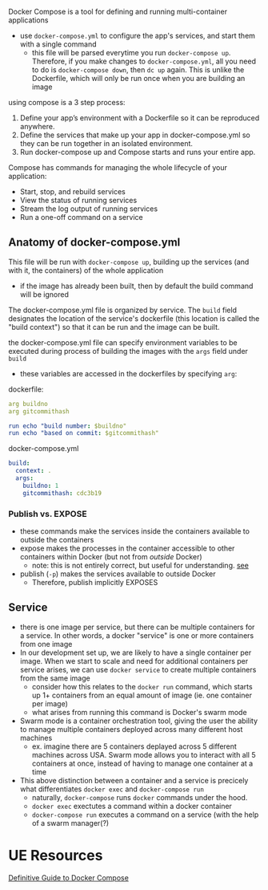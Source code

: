 
Docker Compose is a tool for defining and running multi-container applications
- use `docker-compose.yml` to configure the app's services, and start them with a single command
	- this file will be parsed everytime you run `docker-compose up`. Therefore, if you make changes to `docker-compose.yml`, all you need to do is `docker-compose down`, then `dc up` again. This is unlike the Dockerfile, which will only be run once when you are building an image

using compose is a 3 step process:
1. Define your app’s environment with a Dockerfile so it can be reproduced anywhere.
2. Define the services that make up your app in docker-compose.yml so they can be run together in an isolated environment.
3. Run docker-compose up and Compose starts and runs your entire app.

Compose has commands for managing the whole lifecycle of your application:
- Start, stop, and rebuild services
- View the status of running services
- Stream the log output of running services
- Run a one-off command on a service

## Anatomy of docker-compose.yml
This file will be run with `docker-compose up`, building up the services (and with it, the containers) of the whole application
- if the image has already been built, then by default the build command will be ignored

The docker-compose.yml file is organized by service. The `build` field designates the location of the service's dockerfile (this location is called the "build context") so that it can be run and the image can be built.

the docker-compose.yml file can specify environment variables to be executed during process of building the images with the `args` field under `build`
- these variables are accessed in the dockerfiles by specifying `arg`:

dockerfile:
```yml
arg buildno
arg gitcommithash

run echo "build number: $buildno"
run echo "based on commit: $gitcommithash"
```

docker-compose.yml
```yml
build:
  context: .
  args:
    buildno: 1
    gitcommithash: cdc3b19
```

### Publish vs. EXPOSE
- these commands make the services inside the containers available to outside the containers
- expose makes the processes in the container accessible to other containers within Docker (but not from *outside* Docker)
	- note: this is not entirely correct, but useful for understanding. [see](https://stackoverflow.com/questions/22111060/what-is-the-difference-between-expose-and-publish-in-docker/47594352#47594352)
- publish (`-p`) makes the services available to outside Docker
	- Therefore, publish implicitly EXPOSES

## Service
- there is one image per service, but there can be multiple containers for a service. In other words, a docker "service" is one or more containers from one image
- In our development set up, we are likely to have a single container per image. When we start to scale and need for additional containers per service arises, we can use `docker service` to create multiple containers from the same image
	- consider how this relates to the `docker run` command, which starts up 1+ containers from an equal amount of image (ie. one container per image)
	- what arises from running this command is Docker's swarm mode
- Swarm mode is a container orchestration tool, giving the user the ability to manage multiple containers deployed across many different host machines
	- ex. imagine there are 5 containers deplayed across 5 different machines across USA. Swarm mode allows you to interact with all 5 containers at once, instead of having to manage one container at a time
- This above distinction between a container and a service is precicely what differentiates `docker exec` and `docker-compose run`
	- naturally, `docker-compose` runs `docker` commands under the hood.
	- `docker exec` exectutes a command within a docker container
	- `docker-compose run` executes a command on a service (with the help of a swarm manager(?)

# UE Resources
[Definitive Guide to Docker Compose](https://gabrieltanner.org/blog/docker-compose)
